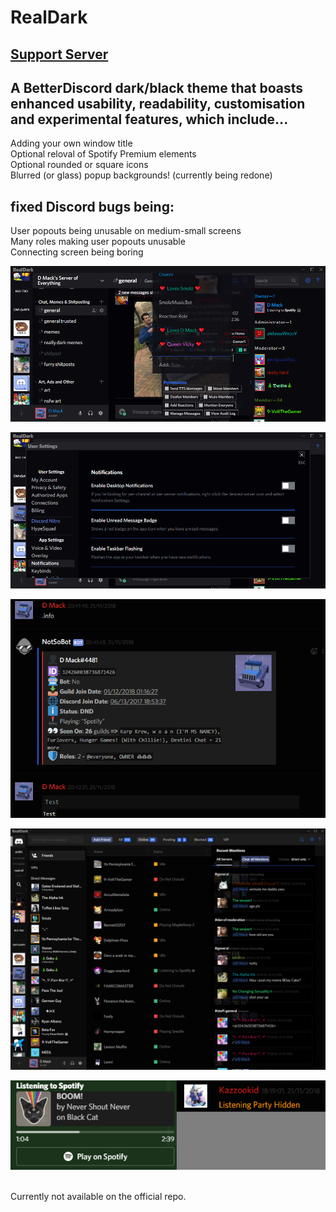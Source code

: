 [dmackserv]: https://discord.gg/4GJvzEp
# RealDark
## [Support Server][dmackserv]<br>
## A BetterDiscord dark/black theme that boasts enhanced usability, readability, customisation and experimental features, which include...
Adding your own window title<br>
Optional reloval of Spotify Premium elements<br>
Optional rounded or square icons<br>
Blurred (or glass) popup backgrounds! (currently being redone)<br>
## fixed Discord bugs being:
User popouts being unusable on medium-small screens<br>
Many roles making user popouts unusable<br>
Connecting screen being boring
<p align="center"><img src="./img/6.png" alt="RealDark Example"></p>
<p align="center"><img src="./img/7.png" alt="RealDark Example"></p>
<p align="center"><img src="./img/2.png" alt="RealDark Example"></p>
<p align="center"><img src="./img/3.png" alt="RealDark Example"></p>
<p align="center"><img src="./img/5.png" alt="RealDark Example"></p>
<br>Currently not available on the official repo.
